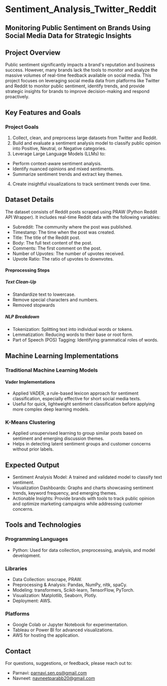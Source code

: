 # Sentiment_Analysis_Twitter_Reddit 
## Monitoring Public Sentiment on Brands Using Social Media Data for Strategic Insights 
## Project Overview
Public sentiment significantly impacts a brand's reputation and business success. However, many brands lack the tools to monitor and analyze the massive volumes of real-time feedback available on social media. This project focuses on leveraging social media data from platforms like Twitter and Reddit to monitor public sentiment, identify trends, and provide strategic insights for brands to improve decision-making and respond proactively. 
## Key Features and Goals
### Project Goals
1. Collect, clean, and preprocess large datasets from Twitter and Reddit.
2. Build and evaluate a sentiment analysis model to classify public opinion into Positive, Neutral, or Negative categories.
3. Leverage Large Language Models (LLMs) to:
- Perform context-aware sentiment analysis.
- Identify nuanced opinions and mixed sentiments.
- Summarize sentiment trends and extract key themes.
4. Create insightful visualizations to track sentiment trends over time.
## Dataset Details
The dataset consists of Reddit posts scraped using PRAW (Python Reddit API Wrapper). It includes real-time Reddit data with the following variables:

- Subreddit: The community where the post was published.
- Timestamp: The time when the post was created.
- Title:  The title of the Reddit post.
- Body: The full text content of the post.
- Comments: The first comment on the post.
- Number of Upvotes: The number of upvotes received.
- Upvote Ratio: The ratio of upvotes to downvotes.
#### Preprocessing Steps
##### Text Clean-Up
- Standardize text to lowercase.
- Remove special characters and numbers.
- Removed stopwards
##### NLP Breakdown
- Tokenization: Splitting text into individual words or tokens.
- Lemmatization: Reducing words to their base or root form.
- Part of Speech (POS) Tagging: Identifying grammatical roles of words.

## Machine Learning Implementations
### Traditional Machine Learning Models
#### Vader Implementations
- Applied VADER, a rule-based lexicon approach for sentiment classification, especially effective for short social media texts.
- Useful for quick, lightweight sentiment classification before applying more complex deep learning models.
### K-Means Clustering
- Applied unsupervised learning to group similar posts based on sentiment and emerging discussion themes.
- Helps in detecting latent sentiment groups and customer concerns without prior labels.
## Expected Output
- Sentiment Analysis Model: A trained and validated model to classify text sentiment.
- Visualization Dashboards: Graphs and charts showcasing sentiment trends, keyword frequency, and emerging themes.
- Actionable Insights: Provide brands with tools to track public opinion and optimize marketing campaigns while addressing customer concerns.
## Tools and Technologies
### Programming Languages
- Python: Used for data collection, preprocessing, analysis, and model development.
### Libraries
- Data Collection: snscrape, PRAW.
- Preprocessing & Analysis: Pandas, NumPy, nltk, spaCy.
- Modeling: transformers, Scikit-learn, TensorFlow, PyTorch.
- Visualization: Matplotlib, Seaborn, Plotly.
- Deployment: AWS.
### Platforms
- Google Colab or Jupyter Notebook for experimentation.
- Tableau or Power BI for advanced visualizations.
- AWS for hosting the application.
## Contact
For questions, suggestions, or feedback, please reach out to:
- Parnavi: parnavi.sen.ps@gmail.com
- Navneet: navneetparabb20@gmail.com

